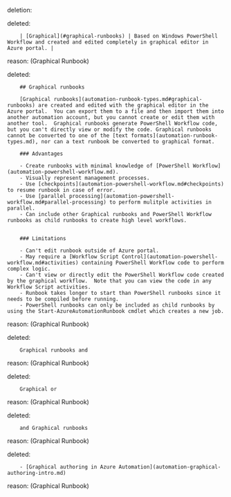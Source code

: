 deletion:

deleted:

		| [Graphical](#graphical-runbooks) | Based on Windows PowerShell Workflow and created and edited completely in graphical editor in Azure portal. | 

reason: (Graphical Runbook)

deleted:

		## Graphical runbooks
		
		[Graphical runbooks](automation-runbook-types.md#graphical-runbooks) are created and edited with the graphical editor in the Azure portal.  You can export them to a file and then import them into another automation account, but you cannot create or edit them with another tool.  Graphical runbooks generate PowerShell Workflow code, but you can't directly view or modify the code. Graphical runbooks cannot be converted to one of the [text formats](automation-runbook-types.md), nor can a text runbook be converted to graphical format.
		
		### Advantages
		
		- Create runbooks with minimal knowledge of [PowerShell Workflow](automation-powershell-workflow.md).
		- Visually represent management processes.
		- Use [checkpoints](automation-powershell-workflow.md#checkpoints) to resume runbook in case of error.
		- Use [parallel processing](automation-powershell-workflow.md#parallel-processing) to perform mulitple activities in parallel.
		- Can include other Graphical runbooks and PowerShell Workflow runbooks as child runbooks to create high level workflows.
		
		
		### Limitations
		
		- Can't edit runbook outside of Azure portal.
		- May require a [Workflow Script Control](automation-powershell-workflow.md#activities) containing PowerShell Workflow code to perform complex logic.
		- Can't view or directly edit the PowerShell Workflow code created by the graphical workflow.  Note that you can view the code in any Workflow Script activities.
		- Runbook takes longer to start than PowerShell runbooks since it needs to be compiled before running.
		- PowerShell runbooks can only be included as child runbooks by using the Start-AzureAutomationRunbook cmdlet which creates a new job.

reason: (Graphical Runbook)

deleted:

		Graphical runbooks and

reason: (Graphical Runbook)

deleted:

		Graphical or

reason: (Graphical Runbook)

deleted:

		and Graphical runbooks

reason: (Graphical Runbook)

deleted:

		- [Graphical authoring in Azure Automation](automation-graphical-authoring-intro.md)

reason: (Graphical Runbook)

